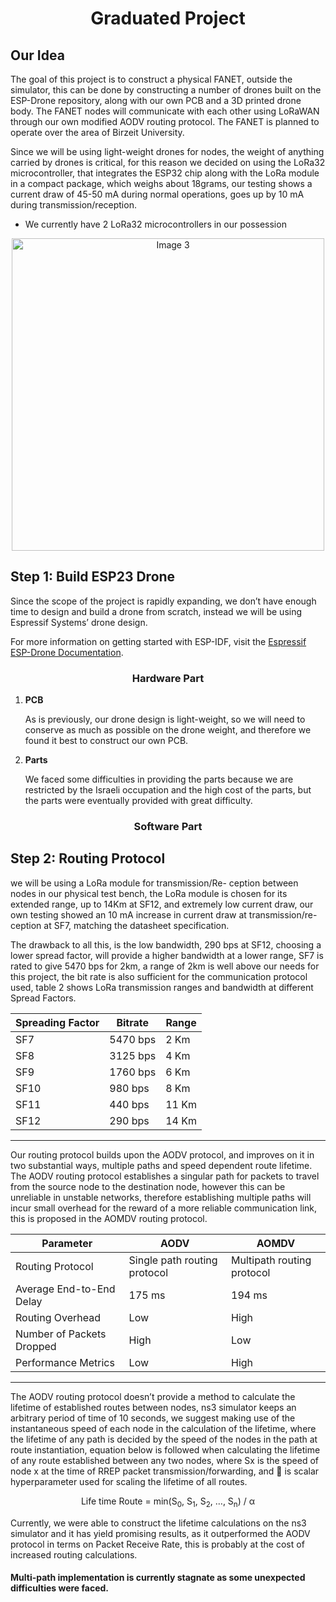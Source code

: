 <h1 align="center">Graduated Project</h1>

## Our Idea

The goal of this project is to construct a physical FANET, outside the simulator, this can be done by constructing a number of drones built on the ESP-Drone repository, along with our own PCB and a 3D printed drone body. The FANET nodes will communicate with each other using LoRaWAN through our own modified AODV routing protocol. The FANET is planned to operate over the area of Birzeit University.

Since we will be using light-weight drones for nodes, the weight of anything carried by drones is critical, for this reason we decided on using the LoRa32 microcontroller, that integrates the ESP32 chip along with the LoRa module in a compact package, which weighs about 18grams, our testing shows a current draw of 45-50 mA during normal operations, goes up by 10 mA during transmission/reception.
- We currently have 2 LoRa32 microcontrollers in our possession
<div align="center">
  <img src="https://github.com/mahmoud024/ESP-Drone-Graduated-Project-/assets/83675107/bb4fb2ca-eb1c-45c1-800c-01652d9669d8" alt="Image 3" heigh="100" width="500">
</div>


## Step 1: Build ESP23 Drone

Since the scope of the project is rapidly expanding, we don’t have enough time
to design and build a drone from scratch, instead we will be using Espressif
Systems’ drone design.

For more information on getting started with ESP-IDF, visit the [Espressif ESP-Drone Documentation](https://docs.espressif.com/projects/espressif-esp-drone/en/latest/getespidf.html).


<h3 align="center">Hardware Part</h3>

1. **PCB**

    As is previously, our drone design is light-weight, so we will need to conserve as much as possible on the drone weight, and therefore we found it best to construct our own PCB.
   
3. **Parts**

   We faced some difficulties in providing the parts because we are restricted by the Israeli occupation and the high cost of the parts, but the parts were eventually provided with great difficulty.

<h3 align="center">Software Part</h3>

## Step 2: Routing Protocol

we will be using a LoRa module for transmission/Re- ception between nodes in our physical test bench, the LoRa module is chosen for its extended range, up to 14Km at SF12, and extremely low current draw, our own testing showed an 10 mA increase in current draw at transmission/re- ception at SF7, matching the datasheet specification.

The drawback to all this, is the low bandwidth, 290 bps at SF12, choosing a lower spread factor, will provide a higher bandwidth at a lower range, SF7 is rated to give 5470 bps for 2km, a range of 2km is well above our needs for this project, the bit rate is also sufficient for the communication protocol used, table 2 shows LoRa transmission ranges and bandwidth at different Spread Factors.

<div align="center">
  
| **Spreading Factor** | **Bitrate** | **Range** |
|----------------------|-------------|-----------|
| SF7                  | 5470 bps    | 2 Km      |
| SF8                  | 3125 bps    | 4 Km      |
| SF9                  | 1760 bps    | 6 Km      |
| SF10                 | 980 bps     | 8 Km      |
| SF11                 | 440 bps     | 11 Km     |
| SF12                 | 290 bps     | 14 Km     |
--------------------------------------------------
</div>


Our routing protocol builds upon the AODV protocol, and improves on it in two substantial ways, multiple paths and speed dependent route lifetime. The AODV routing protocol establishes a singular path for packets to travel from the source node to the destination node, however this can be unreliable in unstable networks, therefore establishing multiple paths will incur small overhead for the reward of a more reliable communication link, this is proposed in the AOMDV
routing protocol.

<div align="center">

| **Parameter**                    | **AODV**                    | **AOMDV**                    |
|----------------------------------|-----------------------------|------------------------------|
| Routing Protocol                 | Single path routing protocol | Multipath routing protocol   |
| Average End-to-End Delay         | 175 ms                      | 194 ms                       |
| Routing Overhead                 | Low                         | High                         |
| Number of Packets Dropped        | High                        | Low                          |
| Performance Metrics              | Low                         | High                         |
-------------------------------------------------------------------------------------------------

</div>

The AODV routing protocol doesn’t provide a method to calculate the lifetime of established routes between nodes, ns3 simulator keeps an arbitrary period of time of 10 seconds, we suggest making use of the instantaneous speed
of each node in the calculation of the lifetime, where the lifetime of any path is decided by the speed of the nodes in the path at route instantiation, equation below is followed when calculating the lifetime of any route established between any two nodes, where Sx is the speed of node x at the time of RREP packet transmission/forwarding, and  is scalar hyperparameter used for scaling the lifetime
of all routes.

<div align="center">

Life time Route = min(S<sub>0</sub>, S<sub>1</sub>, S<sub>2</sub>, &hellip;, S<sub>n</sub>) / &alpha;

</div>

Currently, we were able to construct the lifetime calculations on the ns3 simulator and it has yield promising results, as it outperformed the AODV protocol in terms on Packet Receive Rate, this is probably at the cost of increased routing calculations.


#### Multi-path implementation is currently stagnate as some unexpected difficulties were faced.




